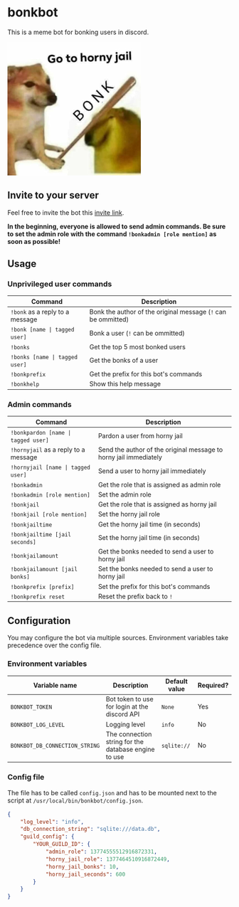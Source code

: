 # bonkbot

This is a meme bot for bonking users in discord.

![Horny jail meme](assets/bonk.png)

## Invite to your server
Feel free to invite the bot  this [invite link](https://discord.com/oauth2/authorize?client_id=1254550959510519869).

**In the beginning, everyone is allowed to send admin commands. Be sure to set the admin role with the command `!bonkadmin [role mention]` as soon as possible!**

## Usage

### Unprivileged user commands
| Command | Description |
| - | - |
| `!bonk` as a reply to a message | Bonk the author of the original message (`!` can be ommitted) |
| `!bonk [name \| tagged user]` | Bonk a user (`!` can be ommitted) |
| `!bonks` | Get the top 5 most bonked users |
| `!bonks [name \| tagged user]` | Get the bonks of a user |
| `!bonkprefix` | Get the prefix for this bot's commands
| `!bonkhelp` | Show this help message |

### Admin commands
| Command | Description |
| - | - |
| `!bonkpardon [name \| tagged user]` | Pardon a user from horny jail |
| `!hornyjail` as a reply to a message | Send the author of the original message to horny jail immediately |
| `!hornyjail [name \| tagged user]` | Send a user to horny jail immediately |
| `!bonkadmin` | Get the role that is assigned as admin role |
| `!bonkadmin [role mention]` | Set the admin role |
| `!bonkjail` | Get the role that is assigned as horny jail |
| `!bonkjail [role mention]` | Set the horny jail role |
| `!bonkjailtime`| Get the horny jail time (in seconds) |
| `!bonkjailtime [jail seconds]` | Set the horny jail time (in seconds) |
| `!bonkjailamount` | Get the bonks needed to send a user to horny jail |
| `!bonkjailamount [jail bonks]` | Set the bonks needed to send a user to horny jail |
| `!bonkprefix [prefix]` | Set the prefix for this bot's commands |
| `!bonkprefix reset` | Reset the prefix back to `!` |

## Configuration

You may configure the bot via multiple sources.
Environment variables take precedence over the config file.

### Environment variables
| Variable name | Description | Default value | Required? |
| - | - | - | - |
| `BONKBOT_TOKEN` | Bot token to use for login at the discord API | `None` | Yes |
| `BONKBOT_LOG_LEVEL` | Logging level | `info` | No |
| `BONKBOT_DB_CONNECTION_STRING` | The connection string for the database engine to use | `sqlite://` | No |

### Config file
The file has to be called `config.json` and has to be mounted next to the script at `/usr/local/bin/bonkbot/config.json`.
```json
{
    "log_level": "info",
    "db_connection_string": "sqlite:///data.db",
    "guild_config": {
        "YOUR_GUILD_ID": {
            "admin_role": 13774555512916872331,
            "horny_jail_role": 1377464510916872449,
            "horny_jail_bonks": 10,
            "horny_jail_seconds": 600
        }
    }
}
```
